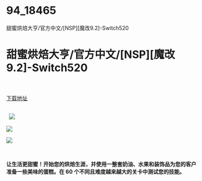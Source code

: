 # 94_18465
甜蜜烘焙大亨/官方中文/[NSP][魔改9.2]-Switch520
# 甜蜜烘焙大亨/官方中文/[NSP][魔改9.2]-Switch520
 <br/></br>
[下载地址](https://www.switch520.cc/article/18465 "下载地址")
<br/></br>

<p><strong>&nbsp; <img src="https://www.switch520.cc/muke_img/upload_art_editor_20210608-1_e0622203e9458126c8fdf4e0cfe4bce9.jpg"> </strong></p>
<p><strong><img src="https://www.switch520.cc/muke_img/upload_art_editor_20210608-1_cf7f082f6e734ee2a36642342b31d93f.jpg"></strong></p>
<p><strong><img src="https://www.switch520.cc/muke_img/upload_art_editor_20210608-1_6cecbf694c01a7592f1a75bef20ec30a.jpg"></strong></p>
<p><strong>&nbsp;</strong></p>
<p><strong>让生活更甜蜜！开始您的烘焙生涯，并使用一整套奶油、水果和装饰品为您的客户准备一些美味的蛋糕。在 60 个不同且难度越来越大的关卡中测试您的技能。</strong></p>
<p>&nbsp;</p>
